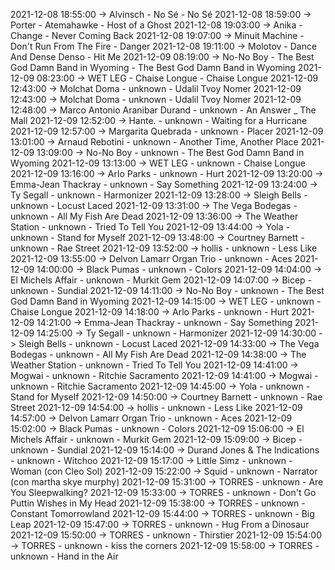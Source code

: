 2021-12-08 18:55:00 -> Alvinsch - No Sé - No Sé
2021-12-08 18:59:00 -> Porter - Atemahawke - Host of a Ghost
2021-12-08 19:03:00 -> Anika - Change - Never Coming Back
2021-12-08 19:07:00 -> Minuit Machine - Don't Run From The Fire - Danger
2021-12-08 19:11:00 -> Molotov - Dance And Dense Denso - Hit Me
2021-12-09 08:19:00 -> No-No Boy - The Best God Damn Band in Wyoming - The Best God Damn Band in Wyoming
2021-12-09 08:23:00 -> WET LEG - Chaise Longue - Chaise Longue
2021-12-09 12:43:00 -> Molchat Doma - unknown - Udalil Tvoy Nomer
2021-12-09 12:43:00 -> Molchat Doma - unknown - Udalil Tvoy Nomer
2021-12-09 12:48:00 -> Marco Antonio Aranibar Durand - unknown - An Answer _ The Mall
2021-12-09 12:52:00 -> Hante. - unknown - Waiting for a Hurricane
2021-12-09 12:57:00 -> Margarita Quebrada - unknown - Placer
2021-12-09 13:01:00 -> Arnaud Rebotini - unknown - Another Time, Another Place
2021-12-09 13:09:00 -> No-No Boy - unknown - The Best God Damn Band in Wyoming
2021-12-09 13:13:00 -> WET LEG - unknown - Chaise Longue
2021-12-09 13:16:00 -> Arlo Parks - unknown - Hurt
2021-12-09 13:20:00 -> Emma-Jean Thackray - unknown - Say Something
2021-12-09 13:24:00 -> Ty Segall - unknown - Harmonizer
2021-12-09 13:28:00 -> Sleigh Bells - unknown - Locust Laced
2021-12-09 13:31:00 -> The Vega Bodegas - unknown - All My Fish Are Dead
2021-12-09 13:36:00 -> The Weather Station - unknown - Tried To Tell You
2021-12-09 13:44:00 -> Yola - unknown - Stand for Myself
2021-12-09 13:48:00 -> Courtney Barnett - unknown - Rae Street
2021-12-09 13:52:00 -> hollis - unknown - Less Like
2021-12-09 13:55:00 -> Delvon Lamarr Organ Trio - unknown - Aces
2021-12-09 14:00:00 -> Black Pumas - unknown - Colors
2021-12-09 14:04:00 -> El Michels Affair - unknown - Murkit Gem
2021-12-09 14:07:00 -> Bicep - unknown - Sundial
2021-12-09 14:11:00 -> No-No Boy - unknown - The Best God Damn Band in Wyoming
2021-12-09 14:15:00 -> WET LEG - unknown - Chaise Longue
2021-12-09 14:18:00 -> Arlo Parks - unknown - Hurt
2021-12-09 14:21:00 -> Emma-Jean Thackray - unknown - Say Something
2021-12-09 14:25:00 -> Ty Segall - unknown - Harmonizer
2021-12-09 14:30:00 -> Sleigh Bells - unknown - Locust Laced
2021-12-09 14:33:00 -> The Vega Bodegas - unknown - All My Fish Are Dead
2021-12-09 14:38:00 -> The Weather Station - unknown - Tried To Tell You
2021-12-09 14:41:00 -> Mogwai - unknown - Ritchie Sacramento
2021-12-09 14:41:00 -> Mogwai - unknown - Ritchie Sacramento
2021-12-09 14:45:00 -> Yola - unknown - Stand for Myself
2021-12-09 14:50:00 -> Courtney Barnett - unknown - Rae Street
2021-12-09 14:54:00 -> hollis - unknown - Less Like
2021-12-09 14:57:00 -> Delvon Lamarr Organ Trio - unknown - Aces
2021-12-09 15:02:00 -> Black Pumas - unknown - Colors
2021-12-09 15:06:00 -> El Michels Affair - unknown - Murkit Gem
2021-12-09 15:09:00 -> Bicep - unknown - Sundial
2021-12-09 15:14:00 -> Durand Jones & The Indications - unknown - Witchoo
2021-12-09 15:17:00 -> Little Simz - unknown - Woman (con Cleo Sol)
2021-12-09 15:22:00 -> Squid - unknown - Narrator (con martha skye murphy)
2021-12-09 15:31:00 -> TORRES - unknown - Are You Sleepwalking?
2021-12-09 15:33:00 -> TORRES - unknown - Don't Go Puttin Wishes in My Head
2021-12-09 15:38:00 -> TORRES - unknown - Constant Tomorrowland
2021-12-09 15:44:00 -> TORRES - unknown - Big Leap
2021-12-09 15:47:00 -> TORRES - unknown - Hug From a Dinosaur
2021-12-09 15:50:00 -> TORRES - unknown - Thirstier
2021-12-09 15:54:00 -> TORRES - unknown - kiss the corners
2021-12-09 15:58:00 -> TORRES - unknown - Hand in the Air

